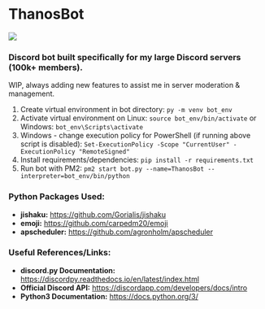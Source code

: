# ThanosBot
![](https://i.imgur.com/HmZ1tqB.png)

### Discord bot built specifically for my large Discord servers (100k+ members).
WIP, always adding new features to assist me in server moderation & management. 

1) Create virtual environment in bot directory: `py -m venv bot_env`
2) Activate virtual environment on Linux: `source bot_env/bin/activate` or Windows: `bot_env\Scripts\activate`
3) Windows - change execution policy for PowerShell (if running above script is disabled): `Set-ExecutionPolicy -Scope "CurrentUser" -ExecutionPolicy "RemoteSigned"`
4) Install requirements/dependencies: `pip install -r requirements.txt`
5) Run bot with PM2: `pm2 start bot.py --name=ThanosBot --interpreter=bot_env/bin/python`

### Python Packages Used:
- **jishaku:** https://github.com/Gorialis/jishaku 
- **emoji:** https://github.com/carpedm20/emoji
- **apscheduler:** https://github.com/agronholm/apscheduler

### Useful References/Links:
- **discord.py Documentation:** https://discordpy.readthedocs.io/en/latest/index.html  
- **Official Discord API:** https://discordapp.com/developers/docs/intro  
- **Python3 Documentation:** https://docs.python.org/3/

